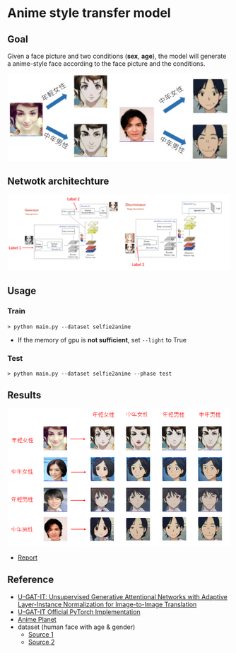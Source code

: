 # Anime style transfer model

## Goal

Given a face picture and two conditions (**sex**, **age**), the model will generate a anime-style face according to the face picture and the conditions.

![](/utils/result_1.png)

## Netwotk architechture

![](/utils/network.png)

## Usage

### Train
```
> python main.py --dataset selfie2anime
```
* If the memory of gpu is **not sufficient**, set `--light` to True

### Test
```
> python main.py --dataset selfie2anime --phase test
```

## Results

![](/utils/result_all.png)

- [Report](/utils/report.pdf)

## Reference

- [U-GAT-IT: Unsupervised Generative Attentional Networks with Adaptive Layer-Instance Normalization for Image-to-Image Translation](https://arxiv.org/abs/1907.10830)
- [U-GAT-IT Official PyTorch Implementation](https://github.com/znxlwm/UGATIT-pytorch)
- [Anime Planet](https://www.anime-planet.com/)
- dataset (human face with age & gender)
  - [Source 1](https://github.com/JingchunCheng/All-Age-Faces-Dataset)
  - [Source 2](https://susanqq.github.io/UTKFace/)
